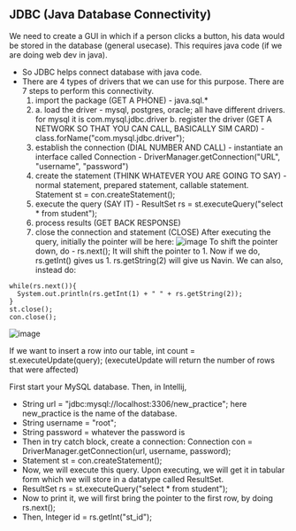 ## JDBC (Java Database Connectivity)
We need to create a GUI in which if a person clicks a button, his data would be stored in the database (general usecase). This requires java code (if we are doing web dev in java). 
- So JDBC helps connect database with java code.
- There are 4 types of drivers that we can use for this purpose.
  There are 7 steps to perform this connectivity.
  1. import the package (GET A PHONE) - java.sql.*
  2. a. load the driver - mysql, postgres, oracle; all have different drivers. for mysql it is com.mysql.jdbc.driver
     b. register the driver (GET A NETWORK SO THAT YOU CAN CALL, BASICALLY SIM CARD) - class.forName("com.mysql.jdbc.driver");
  3. establish the connection (DIAL NUMBER AND CALL) - instantiate an interface called Connection - DriverManager.getConnection("URL", "username", "password")
  4. create the statement (THINK WHATEVER YOU ARE GOING TO SAY) - normal statement, prepared statement, callable statement. Statement st = con.createStatement();
  5. execute the query (SAY IT) - ResultSet rs = st.executeQuery("select * from student");
  6. process results (GET BACK RESPONSE)
  7. close the connection and statement (CLOSE)
After executing the query, initially the pointer will be here:
![image](https://github.com/user-attachments/assets/40eb53b9-c67e-49bf-be68-1b5be39dec58)
To shift the pointer down, do - rs.next(); It will shift the pointer to 1.
Now if we do, rs.getInt(<columnNumber>) gives us 1. rs.getString(2) will give us Navin. 
We can also, instead do:
```
while(rs.next()){
  System.out.println(rs.getInt(1) + " " + rs.getString(2));
} 
st.close();
con.close();
```

![image](https://github.com/user-attachments/assets/575a28ff-0ffd-4175-99f8-50dc7076483c)

If we want to insert a row into our table, 
int count = st.executeUpdate(query); (executeUpdate will return the number of rows that were affected)

First start your MySQL database.
Then, in Intellij,
- String url = "jdbc:mysql://localhost:3306/new_practice"; here new_practice is the name of the database.
- String username = "root";
- String password = whatever the password is
- Then in try catch block, create a connection: Connection con = DriverManager.getConnection(url, username, password);
- Statement st = con.createStatement();
- Now, we will execute this query. Upon executing, we will get it in tabular form which we will store in a datatype called ResultSet.
- ResultSet rs = st.executeQuery("select * from student");
- Now to print it, we will first bring the pointer to the first row, by doing rs.next();
- Then, Integer id = rs.getInt("st_id");
